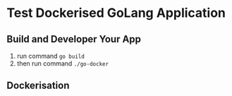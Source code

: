 # Test Dockerised GoLang Application

## Build and Developer Your App
1. run command `go build`
2. then run command `./go-docker`

## Dockerisation